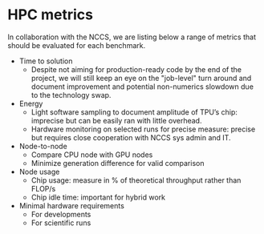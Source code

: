 # HPC metrics

In collaboration with the NCCS, we are listing below a range of metrics that should be evaluated for each benchmark.

- Time to solution
    - Despite not aiming for production-ready code by the end of the project, we will still keep an eye on the "job-level" turn around and document improvement and potential non-numerics slowdown due to the technology swap.
- Energy
    - Light software sampling to document amplitude of TPU’s chip: imprecise but can be easily ran with little overhead.
    - Hardware monitoring on selected runs for precise measure: precise but requires close cooperation with NCCS sys admin and IT.
- Node-to-node
    - Compare CPU node with GPU nodes
    - Minimize generation difference for valid comparison
- Node usage
    - Chip usage: measure in % of theoretical throughput rather than FLOP/s
    - Chip idle time: important for hybrid work
- Minimal hardware requirements
    - For developments
    - For scientific runs
